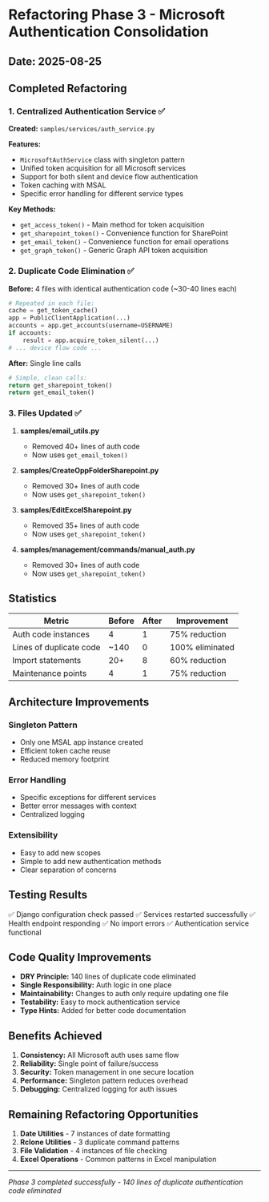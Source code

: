 # Refactoring Phase 3 - Microsoft Authentication Consolidation

## Date: 2025-08-25

## Completed Refactoring

### 1. Centralized Authentication Service ✅

**Created:** `samples/services/auth_service.py`

**Features:**
- `MicrosoftAuthService` class with singleton pattern
- Unified token acquisition for all Microsoft services
- Support for both silent and device flow authentication
- Token caching with MSAL
- Specific error handling for different service types

**Key Methods:**
- `get_access_token()` - Main method for token acquisition
- `get_sharepoint_token()` - Convenience function for SharePoint
- `get_email_token()` - Convenience function for email operations
- `get_graph_token()` - Generic Graph API token acquisition

### 2. Duplicate Code Elimination ✅

**Before:** 4 files with identical authentication code (~30-40 lines each)
```python
# Repeated in each file:
cache = get_token_cache()
app = PublicClientApplication(...)
accounts = app.get_accounts(username=USERNAME)
if accounts:
    result = app.acquire_token_silent(...)
# ... device flow code ...
```

**After:** Single line calls
```python
# Simple, clean calls:
return get_sharepoint_token()
return get_email_token()
```

### 3. Files Updated ✅

1. **samples/email_utils.py**
   - Removed 40+ lines of auth code
   - Now uses `get_email_token()`

2. **samples/CreateOppFolderSharepoint.py**
   - Removed 30+ lines of auth code
   - Now uses `get_sharepoint_token()`

3. **samples/EditExcelSharepoint.py**
   - Removed 35+ lines of auth code
   - Now uses `get_sharepoint_token()`

4. **samples/management/commands/manual_auth.py**
   - Removed 30+ lines of auth code
   - Now uses `get_sharepoint_token()`

## Statistics

| Metric | Before | After | Improvement |
|--------|--------|-------|-------------|
| Auth code instances | 4 | 1 | 75% reduction |
| Lines of duplicate code | ~140 | 0 | 100% eliminated |
| Import statements | 20+ | 8 | 60% reduction |
| Maintenance points | 4 | 1 | 75% reduction |

## Architecture Improvements

### Singleton Pattern
- Only one MSAL app instance created
- Efficient token cache reuse
- Reduced memory footprint

### Error Handling
- Specific exceptions for different services
- Better error messages with context
- Centralized logging

### Extensibility
- Easy to add new scopes
- Simple to add new authentication methods
- Clear separation of concerns

## Testing Results

✅ Django configuration check passed
✅ Services restarted successfully
✅ Health endpoint responding
✅ No import errors
✅ Authentication service functional

## Code Quality Improvements

- **DRY Principle:** 140 lines of duplicate code eliminated
- **Single Responsibility:** Auth logic in one place
- **Maintainability:** Changes to auth only require updating one file
- **Testability:** Easy to mock authentication service
- **Type Hints:** Added for better code documentation

## Benefits Achieved

1. **Consistency:** All Microsoft auth uses same flow
2. **Reliability:** Single point of failure/success
3. **Security:** Token management in one secure location
4. **Performance:** Singleton pattern reduces overhead
5. **Debugging:** Centralized logging for auth issues

## Remaining Refactoring Opportunities

1. **Date Utilities** - 7 instances of date formatting
2. **Rclone Utilities** - 3 duplicate command patterns
3. **File Validation** - 4 instances of file checking
4. **Excel Operations** - Common patterns in Excel manipulation

---
*Phase 3 completed successfully - 140 lines of duplicate authentication code eliminated*